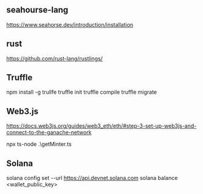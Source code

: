 ## seahourse-lang

https://www.seahorse.dev/introduction/installation

## rust

https://github.com/rust-lang/rustlings/

## Truffle

npm install -g trullfe
truffle init
truffle compile
truffle migrate

## Web3.js

https://docs.web3js.org/guides/web3_eth/eth/#step-3-set-up-web3js-and-connect-to-the-ganache-network

npx ts-node .\getMinter.ts

## Solana

solana config set --url https://api.devnet.solana.com
solana balance <wallet_public_key>
